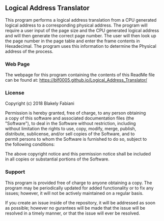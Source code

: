 ## Logical Address Translator

This program performs a logical address translation from a CPU generated logical address to a corresponding physical address. 
The program will require a user input of the page size and the CPU generated logical address and will then generate the correct page number. The user will then look up the page number in the page table and enter the frame contents in Hexadecimal. The program uses this information to determine the Physical address of the process. 


### Web Page

The webpage for this program containing the contents of this ReadMe file can be found at: 
https://blf0005.github.io/Logical_Address_Translator/



### License

 Copyright (c) 2018 Blakely Fabiani		  								                    
																		                                          
 Permission is hereby granted, free of charge, to any person obtaining      
 a copy of this software and associated documentation files (the             
 "Software"), to deal in the Software without restriction, including         
 without limitation the rights to use, copy, modify, merge, publish,         
 distribute, sublicense, and/or sell copies of the Software, and to		      
 permit persons to whom the Software is furnished to do so, subject to       
 the following conditions:													                          
																		                                          
 The above copyright notice and this permission notice shall be included     
 in all copies or substantial portions of the Software.					            

### Support

This program is provided free of charge to anyone obtaining a copy. The program may be periodically updated for added functionality or to fix any issues; however, it will not be actively maintained on a regular basis. 

If you create an issue inside of the repository, it will be addressed as soon as possible; however no gurantees will be made that the issue will be resolved in a timely manner, or that the issue will ever be resolved.



